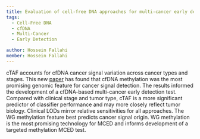 ```yaml
---
title: Evaluation of cell-free DNA approaches for multi-cancer early detection
tags:
  - Cell-Free DNA
  - cfDNA
  - Multi-Cancer
  - Early Detection

author: Hossein Fallahi
member: Hossein Fallahi
---
```

cTAF accounts for cfDNA cancer signal variation across cancer types and stages. This new [paper](https://www.cell.com/cancer-cell/fulltext/S1535-6108(22)00513-X) has found that cfDNA methylation was the most promising genomic feature for cancer signal detection.
The results informed the development of a cfDNA-based multi-cancer early detection test. Compared with clinical stage and tumor type, cTAF is a more significant predictor of classifier performance and may more closely reflect tumor biology. Clinical LODs mirror relative sensitivities for all approaches. The WG methylation feature best predicts cancer signal origin. 
WG methylation is the most promising technology for MCED and informs development of a targeted methylation MCED test.
